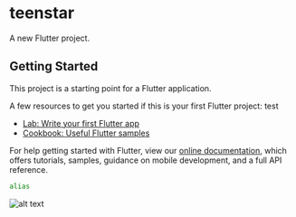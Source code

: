 # teenstar

A new Flutter project.

## Getting Started

This project is a starting point for a Flutter application.

A few resources to get you started if this is your first Flutter project: test

- [Lab: Write your first Flutter app](https://flutter.dev/docs/get-started/codelab)
- [Cookbook: Useful Flutter samples](https://flutter.dev/docs/cookbook)

For help getting started with Flutter, view our
[online documentation](https://flutter.dev/docs), which offers tutorials,
samples, guidance on mobile development, and a full API reference.

```bash
alias  
```

![alt text](image.jpg)